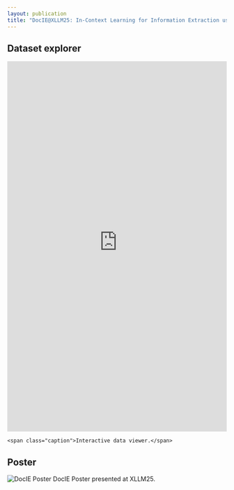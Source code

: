 ```yaml
---
layout: publication
title: "DocIE@XLLM25: In-Context Learning for Information Extraction using Fully Synthetic Demonstrations"
---
```


<h2>Dataset explorer</h2>

<div class="image-caption">

  <iframe class="frame" src="https://nicpopovic-vital-articles-synth-explorer.hf.space" frameborder="0" width="100%" height="850" style="width: 100%; height: 850px;"></iframe>

  <script>
    function adjustIframeHeight() {
      const iframe = document.querySelector('.frame');
      if (!iframe) {
        setTimeout(adjustIframeHeight, 100);
        return;
      }
      if (window.innerWidth <= 452) {
        iframe.style.height = '850px'; // Set height to 750px for mobile
      } else {
        iframe.style.height = '850px'; // Default height for larger screens
      }
    }

    // Adjust iframe height on load and when the window is resized
    window.onload = adjustIframeHeight;
    window.onresize = adjustIframeHeight;
  </script>
    <span class="caption">Interactive data viewer.</span>
</div>

<h2>Poster</h2>

<div class="image-caption">
  <img class="frame" src="/assets/images/docie/posterdocie.jpg" alt="DocIE Poster" style="max-width: 100%; height: auto;">
  <span class="caption">DocIE Poster presented at XLLM25.</span>
</div>
